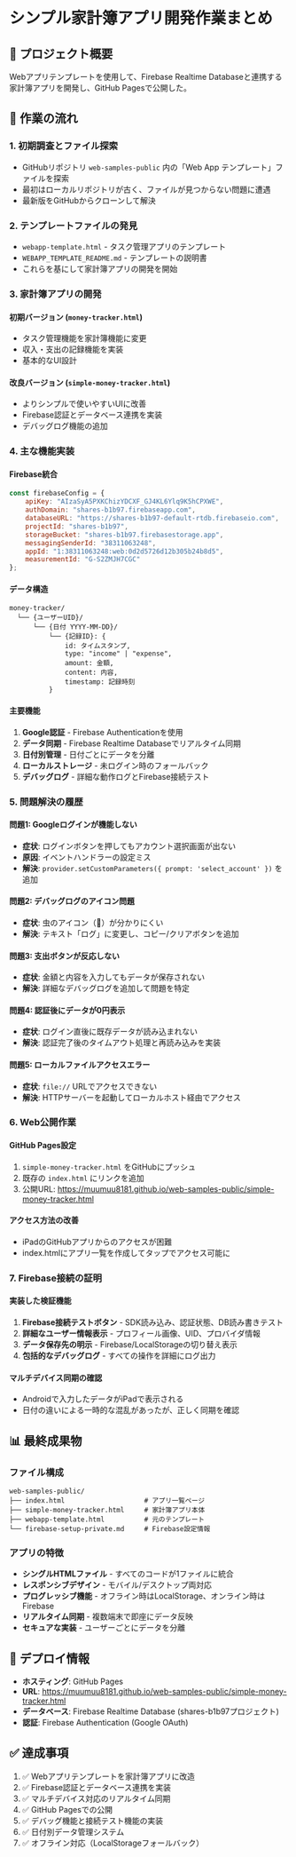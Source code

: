 # シンプル家計簿アプリ開発作業まとめ

## 🎯 プロジェクト概要
Webアプリテンプレートを使用して、Firebase Realtime Databaseと連携する家計簿アプリを開発し、GitHub Pagesで公開した。

## 📅 作業の流れ

### 1. 初期調査とファイル探索
- GitHubリポジトリ `web-samples-public` 内の「Web App テンプレート」ファイルを探索
- 最初はローカルリポジトリが古く、ファイルが見つからない問題に遭遇
- 最新版をGitHubからクローンして解決

### 2. テンプレートファイルの発見
- `webapp-template.html` - タスク管理アプリのテンプレート
- `WEBAPP_TEMPLATE_README.md` - テンプレートの説明書
- これらを基にして家計簿アプリの開発を開始

### 3. 家計簿アプリの開発

#### 初期バージョン (`money-tracker.html`)
- タスク管理機能を家計簿機能に変更
- 収入・支出の記録機能を実装
- 基本的なUI設計

#### 改良バージョン (`simple-money-tracker.html`)
- よりシンプルで使いやすいUIに改善
- Firebase認証とデータベース連携を実装
- デバッグログ機能の追加

### 4. 主な機能実装

#### Firebase統合
```javascript
const firebaseConfig = {
    apiKey: "AIzaSyA5PXKChizYDCXF_GJ4KL6Ylq9K5hCPXWE",
    authDomain: "shares-b1b97.firebaseapp.com",
    databaseURL: "https://shares-b1b97-default-rtdb.firebaseio.com",
    projectId: "shares-b1b97",
    storageBucket: "shares-b1b97.firebasestorage.app",
    messagingSenderId: "38311063248",
    appId: "1:38311063248:web:0d2d5726d12b305b24b8d5",
    measurementId: "G-S2ZMJH7CGC"
};
```

#### データ構造
```
money-tracker/
  └── {ユーザーUID}/
      └── {日付 YYYY-MM-DD}/
          └── {記録ID}: {
              id: タイムスタンプ,
              type: "income" | "expense",
              amount: 金額,
              content: 内容,
              timestamp: 記録時刻
          }
```

#### 主要機能
1. **Google認証** - Firebase Authenticationを使用
2. **データ同期** - Firebase Realtime Databaseでリアルタイム同期
3. **日付別管理** - 日付ごとにデータを分離
4. **ローカルストレージ** - 未ログイン時のフォールバック
5. **デバッグログ** - 詳細な動作ログとFirebase接続テスト

### 5. 問題解決の履歴

#### 問題1: Googleログインが機能しない
- **症状**: ログインボタンを押してもアカウント選択画面が出ない
- **原因**: イベントハンドラーの設定ミス
- **解決**: `provider.setCustomParameters({ prompt: 'select_account' })` を追加

#### 問題2: デバッグログのアイコン問題
- **症状**: 虫のアイコン（🐛）が分かりにくい
- **解決**: テキスト「ログ」に変更し、コピー/クリアボタンを追加

#### 問題3: 支出ボタンが反応しない
- **症状**: 金額と内容を入力してもデータが保存されない
- **解決**: 詳細なデバッグログを追加して問題を特定

#### 問題4: 認証後にデータが0円表示
- **症状**: ログイン直後に既存データが読み込まれない
- **解決**: 認証完了後のタイムアウト処理と再読み込みを実装

#### 問題5: ローカルファイルアクセスエラー
- **症状**: `file://` URLでアクセスできない
- **解決**: HTTPサーバーを起動してローカルホスト経由でアクセス

### 6. Web公開作業

#### GitHub Pages設定
1. `simple-money-tracker.html` をGitHubにプッシュ
2. 既存の `index.html` にリンクを追加
3. 公開URL: https://muumuu8181.github.io/web-samples-public/simple-money-tracker.html

#### アクセス方法の改善
- iPadのGitHubアプリからのアクセスが困難
- index.htmlにアプリ一覧を作成してタップでアクセス可能に

### 7. Firebase接続の証明

#### 実装した検証機能
1. **Firebase接続テストボタン** - SDK読み込み、認証状態、DB読み書きテスト
2. **詳細なユーザー情報表示** - プロフィール画像、UID、プロバイダ情報
3. **データ保存先の明示** - Firebase/LocalStorageの切り替え表示
4. **包括的なデバッグログ** - すべての操作を詳細にログ出力

#### マルチデバイス同期の確認
- Androidで入力したデータがiPadで表示される
- 日付の違いによる一時的な混乱があったが、正しく同期を確認

## 📊 最終成果物

### ファイル構成
```
web-samples-public/
├── index.html                    # アプリ一覧ページ
├── simple-money-tracker.html     # 家計簿アプリ本体
├── webapp-template.html          # 元のテンプレート
└── firebase-setup-private.md     # Firebase設定情報
```

### アプリの特徴
- **シングルHTMLファイル** - すべてのコードが1ファイルに統合
- **レスポンシブデザイン** - モバイル/デスクトップ両対応
- **プログレッシブ機能** - オフライン時はLocalStorage、オンライン時はFirebase
- **リアルタイム同期** - 複数端末で即座にデータ反映
- **セキュアな実装** - ユーザーごとにデータを分離

## 🚀 デプロイ情報
- **ホスティング**: GitHub Pages
- **URL**: https://muumuu8181.github.io/web-samples-public/simple-money-tracker.html
- **データベース**: Firebase Realtime Database (shares-b1b97プロジェクト)
- **認証**: Firebase Authentication (Google OAuth)

## ✅ 達成事項
1. ✅ Webアプリテンプレートを家計簿アプリに改造
2. ✅ Firebase認証とデータベース連携を実装
3. ✅ マルチデバイス対応のリアルタイム同期
4. ✅ GitHub Pagesでの公開
5. ✅ デバッグ機能と接続テスト機能の実装
6. ✅ 日付別データ管理システム
7. ✅ オフライン対応（LocalStorageフォールバック）